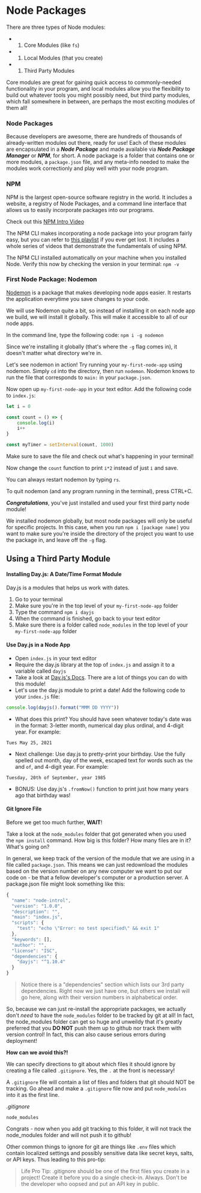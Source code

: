 # Node Packages

There are three types of Node modules:

* 1. Core Modules \(like `fs`\) 
* 1. Local Modules \(that you create\) 
* 1. Third Party Modules

Core modules are great for gaining quick access to commonly-needed functionality in your program, and local modules allow you the flexibility to build out whatever tools you might possibly need, but third party modules, which fall somewhere in between, are perhaps the most exciting modules of them all!

### Node Packages

Because developers are awesome, there are hundreds of thousands of already-written modules out there, ready for use! Each of these modules are encapsulated in a _**Node Package**_ and made available via _**Node Package Manager**_ or _**NPM**_, for short. A node package is a folder that contains one or more modules, a `package.json` file, and any meta-info needed to make the modules work correctionly and play well with your node program.

### NPM

NPM is the largest open-source software registry in the world. It includes a website, a registry of Node Packages, and a command line interface that allows us to easily incorporate packages into our programs.

Check out this [NPM Intro Video](https://www.youtube.com/watch?v=pa4dc480Apo&list=PLQso55XhxkgBMeiYmFEHzz1axDUBjTLC6)

The NPM CLI makes incorporating a node package into your program fairly easy, but you can refer to [this playlist](https://www.youtube.com/watch?v=pa4dc480Apo&list=PLQso55XhxkgBMeiYmFEHzz1axDUBjTLC6) if you ever get lost. It includes a whole series of videos that demonstrate the fundamentals of using NPM.

The NPM CLI installed automatically on your machine when you installed Node. Verify this now by checking the version in your terminal: `npm -v`

### First Node Package: Nodemon

[Nodemon](https://www.npmjs.com/package/nodemon) is a package that makes developing node apps easier. It restarts the application everytime you save changes to your code.

We will use Nodemon quite a bit, so instead of installing it on each node app we build, we will install it globally. This will make it accessible to all of our node apps.

In the command line, type the following code: `npm i -g nodemon`

Since we're installing it globally \(that's where the `-g` flag comes in\), it doesn't matter what directory we're in.

Let's see nodemon in action! Try running your `my-first-node-app` using nodemon. Simply `cd` into the directory, then run `nodemon`. Nodemon knows to run the file that corresponds to `main:` in your `package.json`.

Now open up `my-first-node-app` in your text editor. Add the following code to `index.js`:

```javascript
let i = 0

const count = () => {
    console.log(i)
    i++
}

const myTimer = setInterval(count, 1000)
```

Make sure to save the file and check out what's happening in your terminal!

Now change the `count` function to print `i*2` instead of just `i` and save.

You can always restart nodemon by typing `rs`.

To quit nodemon \(and any program running in the terminal\), press CTRL+C.

_**Congratulations**_, you've just installed and used your first third party node module!

We installed nodemon globally, but most node packages will only be useful for specific projects. In this case, when you run `npm i [package name]` you want to make sure you're inside the directory of the project you want to use the package in, and leave off the `-g` flag.

## Using a Third Party Module

#### Installing Day.js: A Date/Time Format Module

Day.js is a modules that helps us work with dates.

1. Go to your terminal
2. Make sure you're in the top level of your `my-first-node-app` folder
3. Type the command `npm i dayjs`
4. When the command is finished, go back to your text editor
5. Make sure there is a folder called `node_modules` in the top level of your `my-first-node-app` folder

#### Use Day.js in a Node App

* Open `index.js` in your text editor
* Require the day.js library at the top of `index.js` and assign it to a variable called `dayjs`
* Take a look at [Day.js's Docs](https://day.js.org/en/). There are a lot of things you can do with this module!
* Let's use the day.js module to print a date! Add the following code to your `index.js` file:

```javascript
console.log(dayjs().format("MMM DD YYYY"))
```

* What does this print? You should have seen whatever today's date was in the format: 3-letter month, numerical day plus ordinal, and 4-digit year. For example: 

```text
Tues May 25, 2021
```

* Next challenge: Use day.js to pretty-print your birthday. Use the fully spelled out month, day of the week, escaped text for words such as `the` and `of`, and 4-digit year. For example:

```text
Tuesday, 20th of September, year 1985
```

* BONUS: Use day.js's `.fromNow()` function to print just how many years ago that birthday was!

#### Git Ignore File

Before we get too much further, **WAIT**!

Take a look at the `node_modules` folder that got generated when you used the `npm install` command. How big is this folder? How many files are in it? What's going on?

In general, we keep track of the version of the module that we are using in a file called `package.json`. This means we can just redownload the modules based on the version number on any new computer we want to put our code on - be that a fellow developer's computer or a production server. A package.json file might look something like this:

```javascript
{
  "name": "node-introl",
  "version": "1.0.0",
  "description": "",
  "main": "index.js",
  "scripts": {
    "test": "echo \"Error: no test specified\" && exit 1"
  },
  "keywords": [],
  "author": "",
  "license": "ISC",
  "dependencies": {
    "dayjs": "^1.10.4"
  }
}
```

> Notice there is a "dependencies" section which lists our 3rd party dependencies. Right now we just have one, but others we install will go here, along with their version numbers in alphabetical order.

So, because we can just re-install the appropriate packages, we actually don't _need_ to have the `node_modules` folder to be tracked by git at all! In fact, the node\_modules folder can get so huge and unweildy that it's greatly preferred that you **DO NOT** push them up to github nor track them with version control! In fact, this can also cause serious errors during deployment!

**How can we avoid this?!**

We can specify directions to git about which files it should ignore by creating a file called `.gitignore`. Yes, the `.` at the front is necessary!

A `.gitignore` file will contain a list of files and folders that git should NOT be tracking. Go ahead and make a `.gitignore` file now and put `node_modules` into it as the first line.

_.gitignore_

```text
node_modules
```

Congrats - now when you add git tracking to this folder, it will not track the node\_modules folder and will not push it to github!

Other common things to ignore for git are things like `.env` files which contain localized settings and possibly sensitive data like secret keys, salts, or API keys. Thus leading to this pro-tip:

> Life Pro Tip: .gitignore should be one of the first files you create in a project! Create it before you do a single check-in. Always. Don't be the developer who oopsed and put an API key in public.

